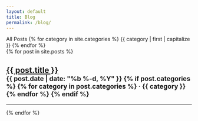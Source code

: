 ```yaml
---
layout: default
title: Blog
permalink: /blog/
---
```

<script>
  toggleBlogBtnColors = function(id) {
    $.each($('.btn-filter'), function( index, value) {
      classie.remove(value, 'btn-primary');
    });

    lookup = id + "_btn";
    classie.add($("#" + lookup)[0], 'btn-primary');
  };

  toggleSections = function(id) {
    var posts = $('.blog_post');
    var numPosts = posts.length;
    for (var i = 0; i < numPosts; i++) {
      var post = posts[i];
      if ($(post).hasClass(id) == true) {
        $(post).show();
      } else {
        $(post).hide();
      }
    }
  };

  clickBlogBtn = function(id) {
    toggleBlogBtnColors(id);
    toggleSections(id);
  };

  $(function() {
    toggleBlogBtnColors("blog_post");
    toggleSections("blog_post");
  });
</script>

<div class="row">
  <div class="col-md-8 col-centered">
  <a class="btn btn-default btn-filter" onclick="clickBlogBtn('blog_post');" id="blog_post_btn">All Posts</a>
     {% for category in site.categories %}
       <a class="btn btn-default btn-filter" onclick="clickBlogBtn('cat_{{ category | first | remove:' '}}');" id="cat_{{ category | first | remove:' '}}_btn"> {{ category | first | capitalize }} </a>
     {% endfor %}
   </div>
 </div>
 <div class="row">
  <div class="col-md-8 col-centered">
    {% for post in site.posts %}
      <div class="row blog_post {% for category in post.categories%}cat_{{ category }}{% endfor %}">
        <div class="col-sm-12">
            <h2>
              <a class="post-link" href="{{ post.url | prepend: site.baseurl }}">{{ post.title }}</a>
              <br/>
              <small>
                {{ post.date | date: "%b %-d, %Y" }}
                {% if post.categories %}
                  {% for category in post.categories %}
                    &middot; {{ category }}
                  {% endfor %}
                {% endif %}
              </small>
            </h2>
            <hr>
        </div>
      </div>
    {% endfor %}
  </div>
</div>

